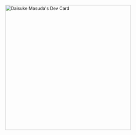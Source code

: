 <a href="https://app.daily.dev/x5gtrn"><img src="https://api.daily.dev/devcards/cb91bb3e5119452e935e17e1bc7a20e9.png?r=zzv" width="400" alt="Daisuke Masuda's Dev Card"/></a>

